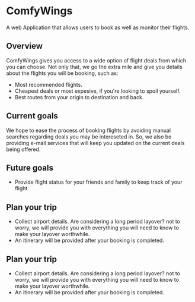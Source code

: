 # ComfyWings
A web Application that allows users to book as well as monitor their flights. 

## Overview
ComfyWings gives you access to a wide option of flight deals from which you can choose. Not only that, we go the extra mile and give you details about the flights you will be booking, such as:
* Most recommended flights. 
* Cheapest deals or most expesive, if you're looking to spoil yourself.
* Best routes from your origin to destination and back. 

## Current goals
We hope to ease the process of booking flights by avoiding manual searches regarding deals you may be intereseted in. So, we also be providing e-mail services that will keep you updated on the current deals being offered. 

## Future goals
* Provide flight status for your friends and family to keep track of your flight.

## Plan your trip
* Collect airport details. Are considering a long period layover? not to worry, we will provide you with everything you will need to know to make your layover worthwhile.
* An itinerary will be provided after your booking is completed.

## Plan your trip
* Collect airport details. Are considering a long period layover? not to worry, we will provide you with everything you will need to know to make your layover worthwhile.
* An itinerary will be provided after your booking is completed.